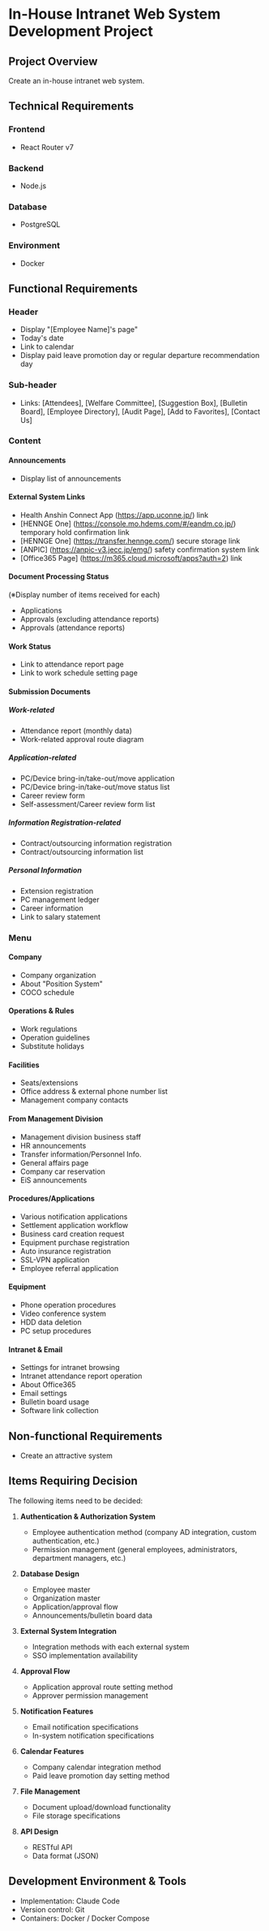 # In-House Intranet Web System Development Project

## Project Overview
Create an in-house intranet web system.

## Technical Requirements

### Frontend
- React Router v7

### Backend  
- Node.js

### Database
- PostgreSQL

### Environment
- Docker

## Functional Requirements

### Header
- Display "[Employee Name]'s page"
- Today's date
- Link to calendar
- Display paid leave promotion day or regular departure recommendation day

### Sub-header
- Links: [Attendees], [Welfare Committee], [Suggestion Box], [Bulletin Board], [Employee Directory], [Audit Page], [Add to Favorites], [Contact Us]

### Content

#### Announcements
- Display list of announcements

#### External System Links
- Health Anshin Connect App (https://app.uconne.jp/) link
- [HENNGE One] (https://console.mo.hdems.com/#/eandm.co.jp/) temporary hold confirmation link
- [HENNGE One] (https://transfer.hennge.com/) secure storage link
- [ANPIC] (https://anpic-v3.jecc.jp/emg/) safety confirmation system link
- [Office365 Page] (https://m365.cloud.microsoft/apps?auth=2) link

#### Document Processing Status
(※Display number of items received for each)
- Applications
- Approvals (excluding attendance reports)
- Approvals (attendance reports)

#### Work Status
- Link to attendance report page
- Link to work schedule setting page

#### Submission Documents

##### Work-related
- Attendance report (monthly data)
- Work-related approval route diagram

##### Application-related
- PC/Device bring-in/take-out/move application
- PC/Device bring-in/take-out/move status list
- Career review form
- Self-assessment/Career review form list

##### Information Registration-related
- Contract/outsourcing information registration
- Contract/outsourcing information list

##### Personal Information
- Extension registration
- PC management ledger
- Career information
- Link to salary statement

### Menu

#### Company
- Company organization
- About "Position System"
- COCO schedule

#### Operations & Rules
- Work regulations
- Operation guidelines
- Substitute holidays

#### Facilities
- Seats/extensions
- Office address & external phone number list
- Management company contacts

#### From Management Division
- Management division business staff
- HR announcements
- Transfer information/Personnel Info.
- General affairs page
- Company car reservation
- EiS announcements

#### Procedures/Applications
- Various notification applications
- Settlement application workflow
- Business card creation request
- Equipment purchase registration
- Auto insurance registration
- SSL-VPN application
- Employee referral application

#### Equipment
- Phone operation procedures
- Video conference system
- HDD data deletion
- PC setup procedures

#### Intranet & Email
- Settings for intranet browsing
- Intranet attendance report operation
- About Office365
- Email settings
- Bulletin board usage
- Software link collection

## Non-functional Requirements
- Create an attractive system

## Items Requiring Decision
The following items need to be decided:

1. **Authentication & Authorization System**
   - Employee authentication method (company AD integration, custom authentication, etc.)
   - Permission management (general employees, administrators, department managers, etc.)

2. **Database Design**
   - Employee master
   - Organization master
   - Application/approval flow
   - Announcements/bulletin board data

3. **External System Integration**
   - Integration methods with each external system
   - SSO implementation availability

4. **Approval Flow**
   - Application approval route setting method
   - Approver permission management

5. **Notification Features**
   - Email notification specifications
   - In-system notification specifications

6. **Calendar Features**
   - Company calendar integration method
   - Paid leave promotion day setting method

7. **File Management**
   - Document upload/download functionality
   - File storage specifications

8. **API Design**
   - RESTful API
   - Data format (JSON)

## Development Environment & Tools
- Implementation: Claude Code
- Version control: Git
- Containers: Docker / Docker Compose